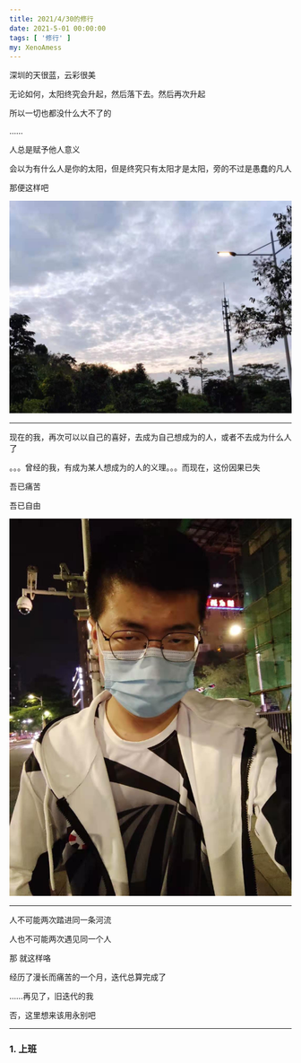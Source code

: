 ```yaml
---
title: 2021/4/30的修行
date: 2021-5-01 00:00:00
tags: [ '修行' ]
my: XenoAmess
---
```


深圳的天很蓝，云彩很美

无论如何，太阳终究会升起，然后落下去。然后再次升起

所以一切也都没什么大不了的

……

人总是赋予他人意义

会以为有什么人是你的太阳，但是终究只有太阳才是太阳，旁的不过是愚蠢的凡人

那便这样吧

![云斑](/resources/20210430修行/云斑.jpg)

---

现在的我，再次可以以自己的喜好，去成为自己想成为的人，或者不去成为什么人了

。。。曾经的我，有成为某人想成为的人的义理。。。而现在，这份因果已失

吾已痛苦

吾已自由

![夜游](/resources/20210430修行/夜游.jpg)

---

人不可能两次踏进同一条河流

人也不可能两次遇见同一个人

那 就这样咯

经历了漫长而痛苦的一个月，迭代总算完成了

……再见了，旧迭代的我

否，这里想来该用永别吧

---

### 1. 上班
